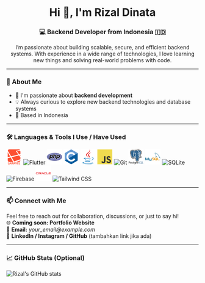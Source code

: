 <h1 align="center">Hi 👋, I'm Rizal Dinata</h1>
<h3 align="center">💻 Backend Developer from Indonesia 🇮🇩</h3>

<p align="center">I’m passionate about building scalable, secure, and efficient backend systems. With experience in a wide range of technologies, I love learning new things and solving real-world problems with code.</p>

---

### 🚀 About Me
- 🔧 I'm passionate about **backend development**
- 💡 Always curious to explore new backend technologies and database systems
- 📍 Based in Indonesia

---

### 🛠️ Languages & Tools I Use / Have Used
<p align="left">
  <img src="https://raw.githubusercontent.com/devicons/devicon/master/icons/laravel/laravel-plain-wordmark.svg" alt="Laravel" width="40" height="40"/>
  <img src="https://www.vectorlogo.zone/logos/flutterio/flutterio-icon.svg" alt="Flutter" width="40" height="40"/>
  <img src="https://raw.githubusercontent.com/devicons/devicon/master/icons/php/php-original.svg" alt="PHP" width="40" height="40"/>
  <img src="https://raw.githubusercontent.com/devicons/devicon/master/icons/c/c-original.svg" alt="C" width="40" height="40"/>
  <img src="https://raw.githubusercontent.com/devicons/devicon/master/icons/java/java-original.svg" alt="Java" width="40" height="40"/>
  <img src="https://raw.githubusercontent.com/devicons/devicon/master/icons/javascript/javascript-original.svg" alt="JavaScript" width="40" height="40"/>
  <img src="https://www.vectorlogo.zone/logos/git-scm/git-scm-icon.svg" alt="Git" width="40" height="40"/>
  <img src="https://raw.githubusercontent.com/devicons/devicon/master/icons/postgresql/postgresql-original-wordmark.svg" alt="PostgreSQL" width="40" height="40"/>
  <img src="https://raw.githubusercontent.com/devicons/devicon/master/icons/mysql/mysql-original-wordmark.svg" alt="MySQL" width="40" height="40"/>
  <img src="https://www.vectorlogo.zone/logos/sqlite/sqlite-icon.svg" alt="SQLite" width="40" height="40"/>
  <img src="https://www.vectorlogo.zone/logos/firebase/firebase-icon.svg" alt="Firebase" width="40" height="40"/>
  <img src="https://raw.githubusercontent.com/devicons/devicon/master/icons/oracle/oracle-original.svg" alt="Oracle" width="40" height="40"/>
  <img src="https://www.vectorlogo.zone/logos/tailwindcss/tailwindcss-icon.svg" alt="Tailwind CSS" width="40" height="40"/>
</p>

---

### 📫 Connect with Me
Feel free to reach out for collaboration, discussions, or just to say hi!  
🌐 **Coming soon: Portfolio Website**  
📧 **Email:** _your_email@example.com_  
🔗 **LinkedIn / Instagram / GitHub** (tambahkan link jika ada)

---

### 📈 GitHub Stats (Optional)
<p align="left">
  <img src="https://github-readme-stats.vercel.app/api?username=your-username&show_icons=true&theme=tokyonight" alt="Rizal's GitHub stats" />
</p>
